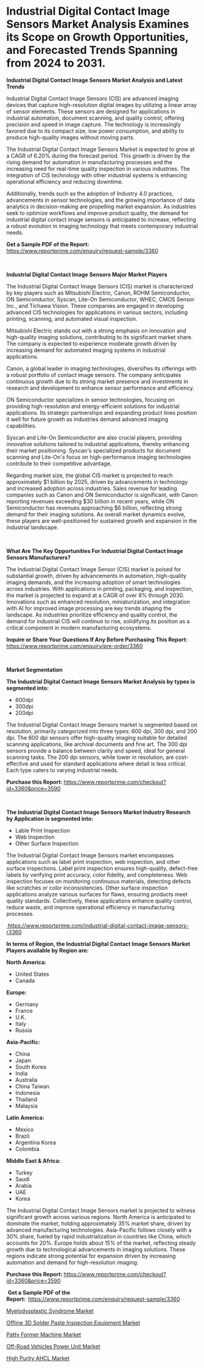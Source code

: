 <p><h1>Industrial Digital Contact Image Sensors Market Analysis Examines its Scope on Growth Opportunities, and Forecasted Trends Spanning from 2024 to 2031.</h1></p><p><strong>Industrial Digital Contact Image Sensors Market Analysis and Latest Trends</strong></p>
<p><p>Industrial Digital Contact Image Sensors (CIS) are advanced imaging devices that capture high-resolution digital images by utilizing a linear array of sensor elements. These sensors are designed for applications in industrial automation, document scanning, and quality control, offering precision and speed in image capture. The technology is increasingly favored due to its compact size, low power consumption, and ability to produce high-quality images without moving parts.</p><p>The Industrial Digital Contact Image Sensors Market is expected to grow at a CAGR of 6.20% during the forecast period. This growth is driven by the rising demand for automation in manufacturing processes and the increasing need for real-time quality inspection in various industries. The integration of CIS technology with other industrial systems is enhancing operational efficiency and reducing downtime. </p><p>Additionally, trends such as the adoption of Industry 4.0 practices, advancements in sensor technologies, and the growing importance of data analytics in decision-making are propelling market expansion. As industries seek to optimize workflows and improve product quality, the demand for industrial digital contact image sensors is anticipated to increase, reflecting a robust evolution in imaging technology that meets contemporary industrial needs.</p></p>
<p><strong>Get a Sample PDF of the Report:&nbsp;</strong> <a href="https://www.reportprime.com/enquiry/request-sample/3360">https://www.reportprime.com/enquiry/request-sample/3360</a></p>
<p>&nbsp;</p>
<p><strong>Industrial Digital Contact Image Sensors Major Market Players</strong></p>
<p><p>The Industrial Digital Contact Image Sensors (CIS) market is characterized by key players such as Mitsubishi Electric, Canon, ROHM Semiconductor, ON Semiconductor, Syscan, Lite-On Semiconductor, WHEC, CMOS Sensor Inc., and Tichawa Vision. These companies are engaged in developing advanced CIS technologies for applications in various sectors, including printing, scanning, and automated visual inspection.</p><p>Mitsubishi Electric stands out with a strong emphasis on innovation and high-quality imaging solutions, contributing to its significant market share. The company is expected to experience moderate growth driven by increasing demand for automated imaging systems in industrial applications.</p><p>Canon, a global leader in imaging technologies, diversifies its offerings with a robust portfolio of contact image sensors. The company anticipates continuous growth due to its strong market presence and investments in research and development to enhance sensor performance and efficiency.</p><p>ON Semiconductor specializes in sensor technologies, focusing on providing high-resolution and energy-efficient solutions for industrial applications. Its strategic partnerships and expanding product lines position it well for future growth as industries demand advanced imaging capabilities.</p><p>Syscan and Lite-On Semiconductor are also crucial players, providing innovative solutions tailored to industrial applications, thereby enhancing their market positioning. Syscan's specialized products for document scanning and Lite-On's focus on high-performance imaging technologies contribute to their competitive advantage.</p><p>Regarding market size, the global CIS market is projected to reach approximately $1 billion by 2025, driven by advancements in technology and increased adoption across industries. Sales revenue for leading companies such as Canon and ON Semiconductor is significant, with Canon reporting revenues exceeding $30 billion in recent years, while ON Semiconductor has revenues approaching $6 billion, reflecting strong demand for their imaging solutions. As overall market dynamics evolve, these players are well-positioned for sustained growth and expansion in the industrial landscape.</p></p>
<p>&nbsp;</p>
<p><strong>What Are The Key Opportunities For Industrial Digital Contact Image Sensors Manufacturers?</strong></p>
<p><p>The Industrial Digital Contact Image Sensor (CIS) market is poised for substantial growth, driven by advancements in automation, high-quality imaging demands, and the increasing adoption of smart technologies across industries. With applications in printing, packaging, and inspection, the market is projected to expand at a CAGR of over 8% through 2030. Innovations such as enhanced resolution, miniaturization, and integration with AI for improved image processing are key trends shaping the landscape. As industries prioritize efficiency and quality control, the demand for industrial CIS will continue to rise, solidifying its position as a critical component in modern manufacturing ecosystems.</p></p>
<p><strong>Inquire or Share Your Questions If Any Before Purchasing This Report:</strong> <a href="https://www.reportprime.com/enquiry/pre-order/3360">https://www.reportprime.com/enquiry/pre-order/3360</a></p>
<p>&nbsp;</p>
<p><strong>Market Segmentation</strong></p>
<p><strong>The Industrial Digital Contact Image Sensors Market Analysis by types is segmented into:</strong></p>
<p><ul><li>600dpi</li><li>300dpi</li><li>200dpi</li></ul></p>
<p><p>The Industrial Digital Contact Image Sensors market is segmented based on resolution, primarily categorized into three types: 600 dpi, 300 dpi, and 200 dpi. The 600 dpi sensors offer high-quality imaging suitable for detailed scanning applications, like archival documents and fine art. The 300 dpi sensors provide a balance between clarity and speed, ideal for general scanning tasks. The 200 dpi sensors, while lower in resolution, are cost-effective and used for standard applications where detail is less critical. Each type caters to varying industrial needs.</p></p>
<p><strong>Purchase this Report:&nbsp;</strong><a href="https://www.reportprime.com/checkout?id=3360&price=3590">https://www.reportprime.com/checkout?id=3360&price=3590</a></p>
<p>&nbsp;</p>
<p><strong>The Industrial Digital Contact Image Sensors Market Industry Research by Application is segmented into:</strong></p>
<p><ul><li>Lable Print Inspection</li><li>Web Inspection</li><li>Other Surface Inspection</li></ul></p>
<p><p>The Industrial Digital Contact Image Sensors market encompasses applications such as label print inspection, web inspection, and other surface inspections. Label print inspection ensures high-quality, defect-free labels by verifying print accuracy, color fidelity, and completeness. Web inspection focuses on monitoring continuous materials, detecting defects like scratches or color inconsistencies. Other surface inspection applications analyze various surfaces for flaws, ensuring products meet quality standards. Collectively, these applications enhance quality control, reduce waste, and improve operational efficiency in manufacturing processes.</p></p>
<p><a href="https://www.reportprime.com/industrial-digital-contact-image-sensors-r3360">&nbsp;https://www.reportprime.com/industrial-digital-contact-image-sensors-r3360</a></p>
<p><strong>In terms of Region, the Industrial Digital Contact Image Sensors Market Players available by Region are:</strong></p>
<p>
    <p> <strong> North America: </strong>
        <ul>
            <li>United States</li>
            <li>Canada</li>
        </ul>
        </p> 
    <p> <strong> Europe: </strong>
        <ul>
            <li>Germany</li>
            <li>France</li>
            <li>U.K.</li>
            <li>Italy</li>
            <li>Russia</li>
        </ul>
        </p> 
    <p> <strong> Asia-Pacific: </strong>
        <ul>
            <li>China</li>
            <li>Japan</li>
            <li>South Korea</li>
            <li>India</li>
            <li>Australia</li>
            <li>China Taiwan</li>
            <li>Indonesia</li>
            <li>Thailand</li>
            <li>Malaysia</li>
        </ul>
        </p> 
    <p> <strong> Latin America: </strong>
        <ul>
            <li>Mexico</li>
            <li>Brazil</li>
            <li>Argentina Korea</li>
            <li>Colombia</li>
        </ul>
        </p> 
    <p> <strong> Middle East & Africa: </strong>
        <ul>
            <li>Turkey</li>
            <li>Saudi</li>
            <li>Arabia</li>
            <li>UAE</li>
            <li>Korea</li>
        </ul>
    </p>
    </p>
<p><p>The Industrial Digital Contact Image Sensors market is projected to witness significant growth across various regions. North America is anticipated to dominate the market, holding approximately 35% market share, driven by advanced manufacturing technologies. Asia-Pacific follows closely with a 30% share, fueled by rapid industrialization in countries like China, which accounts for 20%. Europe holds about 15% of the market, reflecting steady growth due to technological advancements in imaging solutions. These regions indicate strong potential for expansion driven by increasing automation and demand for high-resolution imaging.</p></p>
<p><strong>Purchase this Report: </strong><a href="https://www.reportprime.com/checkout?id=3360&price=3590">https://www.reportprime.com/checkout?id=3360&price=3590</a></p>
<p>&nbsp;<strong>Get a Sample PDF of the Report:&nbsp;&nbsp;</strong><a href="https://www.reportprime.com/enquiry/request-sample/3360">https://www.reportprime.com/enquiry/request-sample/3360</a></p>
<p><strong></strong></p>
<p><p><a href="https://www.linkedin.com/pulse/deep-dive-myelodysplastic-syndrome-market-itstrends-segmentation-yuvhe?trackingId=%2FIVy40i6RFaw2y3NmLl2Pg%3D%3D">Myelodysplastic Syndrome Market</a></p><p><a href="https://github.com/santosh758595/Market-Research-Report-List-6/blob/main/offline-3d-solder-paste-inspection-equipment-market.md">Offline 3D Solder Paste Inspection Equipment Market</a></p><p><a href="https://www.linkedin.com/pulse/what-innovations-shaping-patty-former-machine-market-application-kdmcf?trackingId=u42aoskWSaKZad3ft6pN9w%3D%3D">Patty Former Machine Market</a></p><p><a href="https://issuu.com/reportprime-2/docs/off-road-vehicles-power-unit-market_560845bfd6d223">Off-Road Vehicles Power Unit Market</a></p><p><a href="https://issuu.com/reportprime-2/docs/high-purity-ahcl-market-size-2030.p_581c7afef7914f">High Purity AHCL Market</a></p></p>
